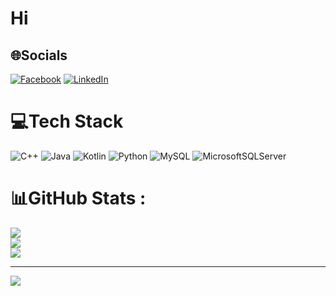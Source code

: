 # Hi 
## 🌐Socials
[![Facebook](https://img.shields.io/badge/Facebook-%231877F2.svg?logo=Facebook&logoColor=white)](https://facebook.com/https://www.facebook.com/Huyecod/) [![LinkedIn](https://img.shields.io/badge/LinkedIn-%230077B5.svg?logo=linkedin&logoColor=white)](https://linkedin.com/in/https://www.linkedin.com/in/huy-nguyen-b49151230/) 

# 💻Tech Stack
![C++](https://img.shields.io/badge/c++-%2300599C.svg?style=flat&logo=c%2B%2B&logoColor=white) ![Java](https://img.shields.io/badge/java-%23ED8B00.svg?style=flat&logo=java&logoColor=white) ![Kotlin](https://img.shields.io/badge/kotlin-%230095D5.svg?style=flat&logo=kotlin&logoColor=white) ![Python](https://img.shields.io/badge/python-3670A0?style=flat&logo=python&logoColor=ffdd54) ![MySQL](https://img.shields.io/badge/mysql-%2300f.svg?style=flat&logo=mysql&logoColor=white) ![MicrosoftSQLServer](https://img.shields.io/badge/Microsoft%20SQL%20Sever-CC2927?style=flat&logo=microsoft%20sql%20server&logoColor=white)
# 📊GitHub Stats :
![](https://github-readme-stats.vercel.app/api?username=HuyALT&theme=calm&hide_border=false&include_all_commits=false&count_private=true)<br/>
![](https://github-readme-streak-stats.herokuapp.com/?user=HuyALT&theme=calm&hide_border=false)<br/>
![](https://github-readme-stats.vercel.app/api/top-langs/?username=HuyALT&theme=calm&hide_border=false&include_all_commits=false&count_private=true&layout=compact)

---
[![](https://visitcount.itsvg.in/api?id=HuyALT&icon=0&color=0)](https://visitcount.itsvg.in)
